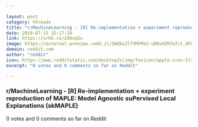```yaml
---

layout: post
category: threads
title: "r/MachineLearning - [R] Re-implementation + experiment reproduction of MAPLE: Model Agnostic suPervised Local Explanations (skMAPLE)"
date: 2019-07-15 15:17:29
link: https://vrhk.co/2XHvqSx
image: https://external-preview.redd.it/2WdAz2l7VMFMaJ-vD8vH3Rfw7ct_OPn82YOgmYUh2uo.jpg?auto=webp&s=0c89f8f6980747e8518cca94c641f6e0ce16b80a
domain: reddit.com
author: "reddit"
icon: https://www.redditstatic.com/desktop2x/img/favicon/apple-icon-57x57.png
excerpt: "0 votes and 0 comments so far on Reddit"

---
```


### r/MachineLearning - [R] Re-implementation + experiment reproduction of MAPLE: Model Agnostic suPervised Local Explanations (skMAPLE)

0 votes and 0 comments so far on Reddit